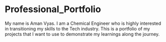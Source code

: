 # Professional_Portfolio
My name is Aman Vyas. I am a Chemical Engineer who is highly interested in transitioning my skills to the Tech industry. This is a portfolio of my projects that I want to use to demonstrate my learnings along the journey. 
